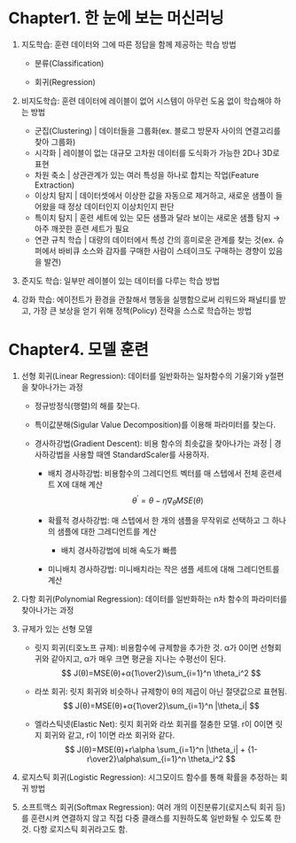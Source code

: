 # Chapter1. 한 눈에 보는 머신러닝



1. 지도학습: 훈련 데이터와 그에 따른 정답을 함께 제공하는 학습 방법

   - 분류(Classification)

   - 회귀(Regression)

2. 비지도학습: 훈련 데이터에 레이블이 없어 시스템이 아무런 도움 없이 학습해야 하는 방법

   - 군집(Clustering) | 데이터들을 그룹화(ex. 블로그 방문자 사이의 연결고리를 찾아 그룹화)
   - 시각화 | 레이블이 없는 대규모 고차원 데이터를 도식화가 가능한 2D나 3D로 표현
   - 차원 축소 | 상관관계가 있는 여러 특성을 하나로 합치는 작업(Feature Extraction)
   - 이상치 탐지 | 데이터셋에서 이상한 값을 자동으로 제거하고, 새로운 샘플이 들어왔을 때 정상 데이터인지 이상치인지 판단
   - 특이치 탐지 | 훈련 세트에 있는 모든 샘플과 달라 보이는 새로운 샘플 탐지 → 아주 깨끗한 훈련 세트가 필요
   - 연관 규칙 학습 | 대량의 데이터에서 특성 간의 흥미로운 관계를 찾는 것(ex. 슈퍼에서 바비큐 소스와 감자를 구매한 사람이 스테이크도 구매하는 경향이 있음을 발견)

3. 준지도 학습: 일부만 레이블이 있는 데이터를 다루는 학습 방법

4. 강화 학습: 에이전트가 환경을 관찰해서 행동을 실행함으로써 리워드와 패널티를 받고, 가장 큰 보상을 얻기 위해 정책(Policy) 전략을 스스로 학습하는 방법



# Chapter4. 모델 훈련

1. 선형 회귀(Linear Regression): 데이터를 일반화하는 일차함수의 기울기와 y절편을 찾아나가는 과정

   - 정규방정식(행렬)의 해를 찾는다.

   - 특이값분해(Sigular Value Decomposition)를 이용해 파라미터를 찾는다.

   - 경사하강법(Gradient Descent): 비용 함수의 최솟값을 찾아나가는 과정 | 경사하강법을 사용할 때엔 StandardScaler를 사용하자.

     - 배치 경사하강법: 비용함수의 그레디언트 벡터를 매 스텝에서 전체 훈련세트 X에 대해 계산
       $$
       θ^{'}=θ-η∇_{θ}MSE(θ)
       $$

     - 확률적 경사하강법: 매 스텝에서 한 개의 샘플을 무작위로 선택하고 그 하나의 샘플에 대한 그레디언트를 계산
       
       - 배치 경사하강법에 비해 속도가 빠름
     - 미니배치 경사하강법: 미니배치라는 작은 샘플 세트에 대해 그레디언트를 계산

2. 다항 회귀(Polynomial Regression): 데이터를 일반화하는 n차 함수의 파라미터를 찾아나가는 과정

3. 규제가 있는 선형 모델

   - 릿지 회귀(티호노프 규제): 비용함수에 규제항을 추가한 것. α가 0이면 선형회귀와 같아지고, α가 매우 크면 평균을 지나는 수평선이 된다.
     $$
     J(θ)=MSE(θ)+α{1\over2}\sum_{i=1}^n \theta_i^2
     $$

   - 라쏘 회귀: 릿지 회귀와 비슷하나 규제항이 θ의 제곱이 아닌 절댓값으로 표현됨.
     $$
     J(θ)=MSE(θ)+α{1\over2}\sum_{i=1}^n |\theta_i|
     $$

   - 엘라스틱넷(Elastic Net): 릿지 회귀와 라쏘 회귀를 절충한 모델. r이 0이면 릿지 회귀와 같고, r이 1이면 라쏘 회귀와 같다.
     $$
     J(θ)=MSE(θ)+r\alpha \sum_{i=1}^n |\theta_i| + {1-r\over2}\alpha\sum_{i=1}^n \theta_i^2
     $$

4. 로지스틱 회귀(Logistic Regression): 시그모이드 함수를 통해 확률을 추정하는 회귀 방법

5. 소프트맥스 회귀(Softmax Regression): 여러 개의 이진분류기(로지스틱 회귀 등)를 훈련시켜 연결하지 않고 직접 다중 클래스를 지원하도록 일반화될 수 있도록 한 것. 다항 로지스틱 회귀라고도 함.
